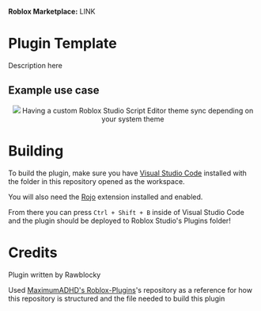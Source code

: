 **Roblox Marketplace:** LINK

# Plugin Template

Description here

## Example use case
<p align="center">
	<img src="catppuccinScriptEditorTheme.png"/>
	Having a custom Roblox Studio Script Editor theme sync depending on your system theme
</p>

# Building

To build the plugin, make sure you have [Visual Studio Code](https://code.visualstudio.com) installed with the folder in this repository opened as the workspace.

You will also need the [Rojo](https://marketplace.visualstudio.com/items?itemName=evaera.vscode-rojo) extension installed and enabled.

From there you can press `Ctrl + Shift + B` inside of Visual Studio Code and the plugin should be deployed to Roblox Studio's Plugins folder!

# Credits

Plugin written by Rawblocky

Used [MaximumADHD's Roblox-Plugins](https://github.com/MaximumADHD/Roblox-Plugins)'s repository as a reference for how this repository is structured and the file needed to build this plugin